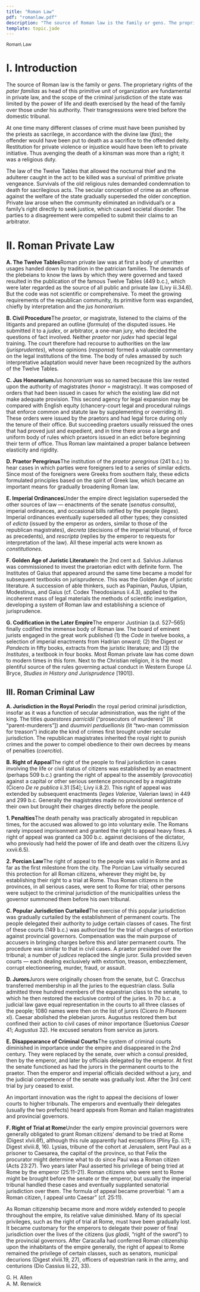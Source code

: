 ```yaml
---
title: "Roman Law"
pdf: "romanlaw.pdf"
description: "The source of Roman law is the family or gens. The proprietary rights of the pater familias as head of this primitive unit of organization are fundamental in private law, and the scope of the criminal jurisdiction of the state was limited by the power of life and death exercised by the head of the family over those under his authority."
template: topic.jade
---
```



<sup>Roman\\ Law</sup>

I. Introduction
===============

The source of Roman law is the family or *gens*. The proprietary rights
of the *pater familias* as head of this primitive unit of organization
are fundamental in private law, and the scope of the criminal
jurisdiction of the state was limited by the power of life and death
exercised by the head of the family over those under his authority.
Their transgressions were tried before the domestic tribunal.

At one time many different classes of crime must have been punished by
the priests as sacrilege, in accordance with the divine law (*fas*); the
offender would have been put to death as a sacrifice to the offended
deity. Restitution for private violence or injustice would have been
left to private initiative. Thus avenging the death of a kinsman was
more than a right; it was a religious duty.

The law of the Twelve Tables that allowed the nocturnal thief and the
adulterer caught in the act to be killed was a survival of primitive
private vengeance. Survivals of the old religious rules demanded
condemnation to death for sacrilegious acts. The secular conception of
crime as an offense against the welfare of the state gradually
superseded the older conception. Private law arose when the community
eliminated an individual’s or a family’s right directly to seek justice,
which caused societal disorder. The parties to a disagreement were
compelled to submit their claims to an arbitrator.

II. Roman Private Law
=====================

**A. The Twelve Tables**Roman private law was at first a body of
unwritten usages handed down by tradition in the patrician families. The
demands of the plebeians to know the laws by which they were governed
and taxed resulted in the publication of the famous Twelve Tables (449
b.c.), which were later regarded as the source of all public and private
law (Livy iii.34.6). But the code was not scientific or comprehensive.
To meet the growing requirements of the republican community, its
primitive form was expanded, chiefly by interpretation and the *jus
honorarium*.

**B. Civil Procedure**The *praetor*, or magistrate, listened to the
claims of the litigants and prepared an outline (*formula*) of the
disputed issues. He submitted it to a *judex*, or arbitrator, a one-man
jury, who decided the questions of fact involved. Neither *praetor* nor
*judex* had special legal training. The court therefore had recourse to
authorities on the law (*jurisprudentes*), whose opinions (*responsa*)
formed a valuable commentary on the legal institutions of the time. The
body of rules amassed by such interpretative adaptation would never have
been recognized by the authors of the Twelve Tables.

**C. Jus Honorarium***Jus honorarium* was so named because this law
rested upon the authority of magistrates (*honor* = magistracy). It was
composed of orders that had been issued in cases for which the existing
law did not make adequate provision. This second agency for legal
expansion may be compared with English equity (chancery-court legal and
procedural rulings that enforce common and statute law by supplementing
or overriding it). These orders were issued by the praetors and had
legal force during only the tenure of their office. But succeeding
praetors usually reissued the ones that had proved just and expedient,
and in time there arose a large and uniform body of rules which praetors
issued in an edict before beginning their term of office. Thus Roman law
maintained a proper balance between elasticity and rigidity.

**D. Praetor Peregrinus**The institution of the *praetor peregrinus*
(241 b.c.) to hear cases in which parties were foreigners led to a
series of similar edicts. Since most of the foreigners were Greeks from
southern Italy, these edicts formulated principles based on the spirit
of Greek law, which became an important means for gradually broadening
Roman law.

**E. Imperial Ordinances**Under the empire direct legislation superseded
the other sources of law — enactments of the senate (*senatus
consulta*), imperial ordinances, and occasional bills ratified by the
people (*leges*). Imperial ordinances eventually superseded all other
types; they consisted of *edicta* (issued by the emperor as orders,
similar to those of the republican magistrates), *decreta* (decisions of
the imperial tribunal, of force as precedents), and *rescripta* (replies
by the emperor to requests for interpretation of the law). All these
imperial acts were known as *constitutiones*.

**F. Golden Age of Juristic Literature**In the 2nd cent a.d. Salvius
Julianus was commissioned to invest the praetorian edict with definite
form. The Institutes of Gaius that appeared around the same time became
a model for subsequent textbooks on jurisprudence. This was the Golden
Age of juristic literature. A succession of able thinkers, such as
Papinian, Paulus, Ulpian, Modestinus, and Gaius (cf. Codex Theodosianus
ii.4.3), applied to the incoherent mass of legal materials the methods
of scientific investigation, developing a system of Roman law and
establishing a science of jurisprudence.

**G. Codification in the Later Empire**The emperor Justinian (a.d.
527–565) finally codified the immense body of Roman law. The board of
eminent jurists engaged in the great work published (1) the *Code* in
twelve books, a selection of imperial enactments from Hadrian onward;
(2) the Digest or *Pandects* in fifty books, extracts from the juristic
literature; and (3) the *Institutes*, a textbook in four books. Most
Roman private law has come down to modern times in this form. Next to
the Christian religion, it is the most plentiful source of the rules
governing actual conduct in Western Europe (J. Bryce, *Studies in
History and Jurisprudence* [1901]).

III. Roman Criminal Law
-----------------------

**A. Jurisdiction in the Royal Period**In the royal period criminal
jurisdiction, insofar as it was a function of secular administration,
was the right of the king. The titles *quaestores parricidii*
(“prosecutors of murderers” [lit “parent-murderers”]) and *duumviri
perduellionis* (lit “two-man commission for treason”) indicate the kind
of crimes first brought under secular jurisdiction. The republican
magistrates inherited the royal right to punish crimes and the power to
compel obedience to their own decrees by means of penalties
(*coercitio*).

**B. Right of Appeal**The right of the people to final jurisdiction in
cases involving the life or civil status of citizens was established by
an enactment (perhaps 509 b.c.) granting the right of appeal to the
assembly (*provocatio*) against a capital or other serious sentence
pronounced by a magistrate (Cicero *De re publica* ii.31 [54]; Livy
ii.8.2). This right of appeal was extended by subsequent enactments
(*leges Valeriae*, Valerian laws) in 449 and 299 b.c. Generally the
magistrates made no provisional sentence of their own but brought their
charges directly before the people.

**1. Penalties**The death penalty was practically abrogated in
republican times, for the accused was allowed to go into voluntary
exile. The Romans rarely imposed imprisonment and granted the right to
appeal heavy fines. A right of appeal was granted ca 300 b.c. against
decisions of the dictator, who previously had held the power of life and
death over the citizens (Livy xxvii.6.5).

**2. Porcian Law**The right of appeal to the people was valid in Rome
and as far as the first milestone from the city. The Porcian Law
virtually secured this protection for all Roman citizens, wherever they
might be, by establishing their right to a trial at Rome. Thus Roman
citizens in the provinces, in all serious cases, were sent to Rome for
trial; other persons were subject to the criminal jurisdiction of the
municipalities unless the governor summoned them before his own
tribunal.

**C. Popular Jurisdiction Curtailed**The exercise of this popular
jurisdiction was gradually curtailed by the establishment of permanent
courts. The people delegated their authority to judge certain classes of
cases. The first of these courts (149 b.c.) was authorized for the trial
of charges of extortion against provincial governors. Compensation was
the main purpose of accusers in bringing charges before this and later
permanent courts. The procedure was similar to that in civil cases. A
praetor presided over the tribunal; a number of *judices* replaced the
single juror. Sulla provided seven courts — each dealing exclusively
with extortion, treason, embezzlement, corrupt electioneering, murder,
fraud, or assault.

**D. Jurors**Jurors were originally chosen from the senate, but C.
Gracchus transferred membership in all the juries to the equestrian
class. Sulla admitted three hundred members of the equestrian class to
the senate, to which he then restored the exclusive control of the
juries. In 70 b.c. a judicial law gave equal representation in the
courts to all three classes of the people; 1080 names were then on the
list of jurors (Cicero *In Pisonem* xl). Caesar abolished the plebeian
jurors. Augustus restored them but confined their action to civil cases
of minor importance (Suetonius *Caesar* 41; *Augustus* 32). He excused
senators from service as jurors.

**E. Disappearance of Criminal Courts**The system of criminal courts
diminished in importance under the empire and disappeared in the 2nd
century. They were replaced by the senate, over which a consul presided,
then by the emperor, and later by officials delegated by the emperor. At
first the senate functioned as had the jurors in the permanent courts to
the praetor. Then the emperor and imperial officials decided without a
jury, and the judicial competence of the senate was gradually lost.
After the 3rd cent trial by jury ceased to exist.

An important innovation was the right to appeal the decisions of lower
courts to higher tribunals. The emperors and eventually their delegates
(usually the two prefects) heard appeals from Roman and Italian
magistrates and provincial governors.

**F. Right of Trial at Rome**Under the early empire provincial governors
were generally obligated to grant Roman citizens’ demand to be tried at
Rome (Digest xlvii.6f), although this rule apparently had exceptions
(Pliny Ep. ii.11; Digest xlviii.8, 16). Lysias, tribune of the cohort at
Jerusalem, sent Paul as a prisoner to Caesarea, the capital of the
province, so that Felix the procurator might determine what to do since
Paul was a Roman citizen (Acts 23:27). Two years later Paul asserted his
privilege of being tried at Rome by the emperor (25:11–21). Roman
citizens who were sent to Rome might be brought before the senate or the
emperor, but usually the imperial tribunal handled these cases and
eventually supplanted senatorial jurisdiction over them. The formula of
appeal became proverbial: “I am a Roman citizen, I appeal unto Caesar”
(cf. 25:11).

As Roman citizenship became more and more widely extended to people
throughout the empire, its relative value diminished. Many of its
special privileges, such as the right of trial at Rome, must have been
gradually lost. It became customary for the emperors to delegate their
power of final jurisdiction over the lives of the citizens (*jus
gladii*, “right of the sword”) to the provincial governors. After
Caracalla had conferred Roman citizenship upon the inhabitants of the
empire generally, the right of appeal to Rome remained the privilege of
certain classes, such as senators, municipal decurions (Digest
xlviii.19, 27), officers of equestrian rank in the army, and centurions
(Dio Cassius lii.22, 33).

G. H. Allen  
A. M. Renwick

